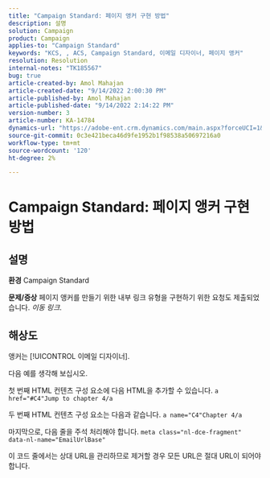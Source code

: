 ```yaml
---
title: "Campaign Standard: 페이지 앵커 구현 방법"
description: 설명
solution: Campaign
product: Campaign
applies-to: "Campaign Standard"
keywords: "KCS, , ACS, Campaign Standard, 이메일 디자이너, 페이지 앵커"
resolution: Resolution
internal-notes: "TK185567"
bug: true
article-created-by: Amol Mahajan
article-created-date: "9/14/2022 2:00:30 PM"
article-published-by: Amol Mahajan
article-published-date: "9/14/2022 2:14:22 PM"
version-number: 3
article-number: KA-14784
dynamics-url: "https://adobe-ent.crm.dynamics.com/main.aspx?forceUCI=1&pagetype=entityrecord&etn=knowledgearticle&id=5d323997-3534-ed11-9db1-00224808679b"
source-git-commit: 0c3e421beca46d9fe1952b1f98538a50697216a0
workflow-type: tm+mt
source-wordcount: '120'
ht-degree: 2%

---
```


# Campaign Standard: 페이지 앵커 구현 방법

## 설명

<b>환경</b>
Campaign Standard


<b>문제/증상</b>
페이지 앵커를 만들기 위한 내부 링크 유형을 구현하기 위한 요청도 제출되었습니다. *이동 링크*.


## 해상도


앵커는 [!UICONTROL 이메일 디자이너].

다음 예를 생각해 보십시오.

첫 번째 HTML 컨텐츠 구성 요소에 다음 HTML을 추가할 수 있습니다.
`a href="#C4"Jump to chapter 4/a`

두 번째 HTML 컨텐츠 구성 요소는 다음과 같습니다.
`a name="C4"Chapter 4/a`

마지막으로, 다음 줄을 주석 처리해야 합니다.
`meta class="nl-dce-fragment" data-nl-name="EmailUrlBase"`

이 코드 줄에서는 상대 URL을 관리하므로 제거할 경우 모든 URL은 절대 URL이 되어야 합니다.
